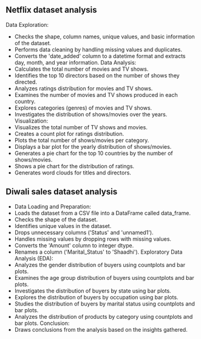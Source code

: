 ## Netflix dataset analysis

Data Exploration:
- Checks the shape, column names, unique values, and basic information of the dataset.
- Performs data cleaning by handling missing values and duplicates.
- Converts the 'date_added' column to a datetime format and extracts day, month, and year information.
Data Analysis:
- Calculates the total number of movies and TV shows.
- Identifies the top 10 directors based on the number of shows they directed.
- Analyzes ratings distribution for movies and TV shows.
- Examines the number of movies and TV shows produced in each country.
- Explores categories (genres) of movies and TV shows.
- Investigates the distribution of shows/movies over the years.
Visualization:
- Visualizes the total number of TV shows and movies.
- Creates a count plot for ratings distribution.
- Plots the total number of shows/movies per category.
- Displays a bar plot for the yearly distribution of shows/movies.
- Generates a pie chart for the top 10 countries by the number of shows/movies.
- Shows a pie chart for the distribution of ratings.
- Generates word clouds for titles and directors.

## Diwali sales dataset analysis

- Data Loading and Preparation:
- Loads the dataset from a CSV file into a DataFrame called data_frame.
- Checks the shape of the dataset.
- Identifies unique values in the dataset.
- Drops unnecessary columns ('Status' and 'unnamed1').
- Handles missing values by dropping rows with missing values.
- Converts the 'Amount' column to integer dtype.
- Renames a column ('Marital_Status' to 'Shaadhi').
Exploratory Data Analysis (EDA):
- Analyzes the gender distribution of buyers using countplots and bar plots.
- Examines the age group distribution of buyers using countplots and bar plots.
- Investigates the distribution of buyers by state using bar plots.
- Explores the distribution of buyers by occupation using bar plots.
- Studies the distribution of buyers by marital status using countplots and bar plots.
- Analyzes the distribution of products by category using countplots and bar plots.
Conclusion:
- Draws conclusions from the analysis based on the insights gathered.
